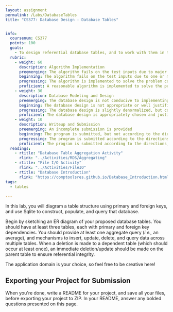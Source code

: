 ```yaml
---
layout: assignment
permalink: /Labs/DatabaseTables
title: "CS377: Database Design - Database Tables"


info:
  coursenum: CS377
  points: 100
  goals:
    - To design referential database tables, and to work with them in the SQL language using Sqlite
  rubric:
    - weight: 60
      description: Algorithm Implementation
      preemerging: The algorithm fails on the test inputs due to major issues, or the program fails to compile and/or run
      beginning: The algorithm fails on the test inputs due to one or more minor issues
      progressing: The algorithm is implemented to solve the problem correctly according to given test inputs, but would fail if executed in a general case due to a minor issue or omission in the algorithm design or implementation
      proficient: A reasonable algorithm is implemented to solve the problem which correctly solves the problem according to the given test inputs, and would be reasonably expected to solve the problem in the general case
    - weight: 30
      description: Database Modeling and Design
      preemerging: The database design is not conducive to implementing the system proposed or intended
      beginning: The database design is not appropriate or well justified to the application pursued, but a functional solution is provided
      progressing: The database design is slightly denormalized, but could be improved easily, or the document structure of a NoSQL approach is slightly disorganized in ways that can be easily improved.
      proficient: The database design is appropriately chosen and justified, with normalization and/or transactional models utilized to create a well-organized database system.
    - weight: 10
      description: Writeup and Submission
      preemerging: An incomplete submission is provided
      beginning: The program is submitted, but not according to the directions in one or more ways (for example, because it is lacking a readme writeup or missing answers to written questions)
      progressing: The program is submitted according to the directions with a minor omission or correction needed, including a readme writeup describing the solution and answering nearly all questions posed in the instructions
      proficient: The program is submitted according to the directions, including a readme writeup describing the solution and answering all questions posed in the instructions
  readings:
    - rtitle: "Database Table Aggregation Activity"
      rlink: "../Activities/RDS/Aggregating" 
    - rtitle: "File I/O Activity"
      rlink: "../Activities/FileIO"    
    - rtitle: "Database Introduction"
      rlink: "https://comptoolsres.github.io/Database_Introduction.html"
tags:
  - tables
  
---
```


In this lab, you will diagram a table structure using primary and foreign keys, and use Sqlite to construct, populate, and query that database.

Begin by sketching an ER diagram of your proposed database tables.  You should have at least three tables, each with primary and foreign key dependencies.  You should provide at least one aggregate query (*i.e.,* an average), and mechanisms to insert, update, delete, and query data across multiple tables.  When a deletion is made to a dependent table (which should occur at least once), an immediate deletion/update should be made on the parent table to ensure referential integrity.

The application domain is your choice, so feel free to be creative here!

## Exporting your Project for Submission

When you're done, write a README for your project, and save all your files, before exporting your project to ZIP.  In your README, answer any bolded questions presented on this page.  